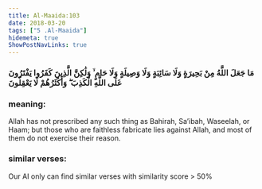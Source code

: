 ```yaml
---
title: Al-Maaida:103
date: 2018-03-20
tags: ["5 .Al-Maaida"]
hidemeta: true 
ShowPostNavLinks: true 
---
```

### مَا جَعَلَ اللَّهُ مِنْ بَحِيرَةٍ وَلَا سَائِبَةٍ وَلَا وَصِيلَةٍ وَلَا حَامٍ ۙ وَلَٰكِنَّ الَّذِينَ كَفَرُوا يَفْتَرُونَ عَلَى اللَّهِ الْكَذِبَ ۖ وَأَكْثَرُهُمْ لَا يَعْقِلُونَ
### meaning: 
Allah has not prescribed any such thing as Bahirah, Sa’ibah, Waseelah, or Haam; but those who are faithless fabricate lies against Allah, and most of them do not exercise their reason.
### similar verses: 

Our AI only can find similar verses with similarity score > 50% 




